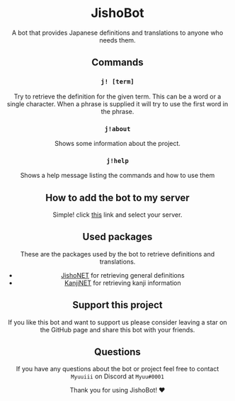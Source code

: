 <div align="center">

# JishoBot
A bot that provides Japanese definitions and translations to anyone who needs them.


## Commands

### `j! [term]` 
Try to retrieve the definition for the given term. This can be a word or a single character. When a phrase is supplied it will try to use the first word in the phrase.

### `j!about`
Shows some information about the project.


### `j!help`
Shows a help message listing the commands and how to use them


## How to add the bot to my server
Simple! click [this](https://discord.com/api/oauth2/authorize?client_id=916471247020376114&permissions=274878023680&scope=bot) link and select your server.


## Used packages
These are the packages used by the bot to retrieve definitions and translations.

- [JishoNET](https://github.com/Myuuiii/JishoNET) for retrieving general definitions
- [KanjiNET](https://github.com/Myuuiii/KanjiNET) for retrieving kanji information

## Support this project
If you like this bot and want to support us please consider leaving a star on the GitHub page and share this bot with your friends.


## Questions
If you have any questions about the bot or project feel free to contact `Myuuiii` on Discord at `Myuu#0001`

Thank you for using JishoBot! ❤

</div>
